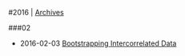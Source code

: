 
#2016 | [Archives](#index/contents.md)

###02
* 2016-02-03 [Bootstrapping Intercorrelated Data](#blog/2016/2016-02-03-Bootstrapping-Intercorrelated-Data.md)
